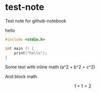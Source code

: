 # test-note
Test note for github-notebook

hello

```c
#include <stdio.h>

int main () {
	print("hello");
}
```

Some text with inline math \(a^2 + b^2 = c^2\)
 
And block math
 
```math
1 + 1 = 2
```